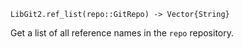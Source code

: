 ```
LibGit2.ref_list(repo::GitRepo) -> Vector{String}
```

Get a list of all reference names in the `repo` repository.
